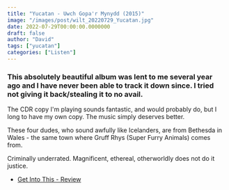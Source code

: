 ```yaml
---
title: "Yucatan - Uwch Gopa'r Mynydd (2015)"
image: "/images/post/wilt_20220729_Yucatan.jpg"
date: 2022-07-29T00:00:00.0000000
draft: false
author: "David"
tags: ["yucatan"]
categories: ["Listen"]
---
```

### This absolutely beautiful album was lent to me several year ago and I have never been able to track it down since. I tried not giving it back/stealing it to no avail.

 The CDR copy I'm playing sounds fantastic, and would probably do, but I long to have my own copy. The music simply deserves better.

 These four dudes, who sound awfully like Icelanders, are from Bethesda in Wales - the same town where Gruff Rhys (Super Furry Animals) comes from.

 Criminally underrated. Magnificent, ethereal, otherworldly does not do it justice.

-  [Get Into This - Review](https://www.getintothis.co.uk/2015/06/introducing-yucatan/)